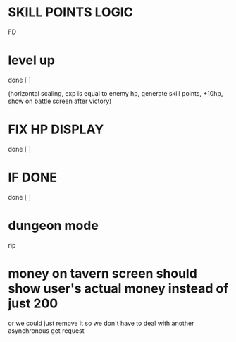 # SKILL POINTS LOGIC

FD

# level up

done [ ]

(horizontal scaling, exp is equal to enemy hp, generate skill points, +10hp, show on battle screen after victory)

# FIX HP DISPLAY

done [ ]

# IF DONE

done [ ]

# dungeon mode

rip

# money on tavern screen should show user's actual money instead of just 200

or we could just remove it so we don't have to deal with another asynchronous get request